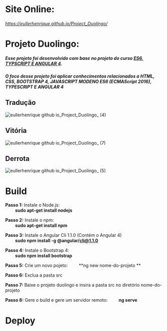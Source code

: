 # Site Online:
###### https://eullerhenrique.github.io/Project_Duolingo/


# Projeto Duolingo: 

##### Esse projeto foi desenvolvido com base no projeto  do curso [ES6, TYPSCRIPT E ANGULAR 4](https://www.udemy.com/course/curso-de-desenvolvimento-web-com-es6-typescript-e-angular-4/). 

##### O foco desse projeto foi aplicar conhecimentos relacionados a HTML, CSS, BOOTSTRAP 4, JAVASCRIPT MODENO ES6 (ECMAScript 2016), TYPESCRIPT E ANGULAR 4

## Tradução

![eullerhenrique github io_Project_Duolingo_ (4)](https://user-images.githubusercontent.com/48317736/88221001-31915900-cc3a-11ea-9451-98f1bd3bad54.png)

## Vitória

![eullerhenrique github io_Project_Duolingo_ (7)](https://user-images.githubusercontent.com/48317736/88221211-82a14d00-cc3a-11ea-94c8-44fb1ef1e68b.png)

## Derrota

![eullerhenrique github io_Project_Duolingo_ (5)](https://user-images.githubusercontent.com/48317736/88221050-453cbf80-cc3a-11ea-81e5-93eab7dd18a8.png)



# Build

**Passo 1:** Instale o Node.js:       
&nbsp;&nbsp;&nbsp;&nbsp;&nbsp;&nbsp;&nbsp;&nbsp;**sudo apt-get install nodejs**    

**Passo 2:** Instale o npm:           
&nbsp;&nbsp;&nbsp;&nbsp;&nbsp;&nbsp;&nbsp;&nbsp;**sudo apt-get install npm**  

**Passo 3:** Instale o Angular Cli 1.1.0 (Contém o Angular 4)   
&nbsp;&nbsp;&nbsp;&nbsp;&nbsp;&nbsp;&nbsp;&nbsp;**sudo npm install -g @angular/cli@1.1.0**      

**Passo 4:** Instale o Bootstrap 4:   
&nbsp;&nbsp;&nbsp;&nbsp;&nbsp;&nbsp;&nbsp;&nbsp;**sudo npm install bootstrap**    

**Passo 5:** Crie um novo pojeto:
&nbsp;&nbsp;&nbsp;&nbsp;&nbsp;&nbsp;&nbsp;&nbsp;**ng new nome-do-projeto **    

**Passo 6:** Exclua a pasta src

**Passo 7:** Baixe o projeto duolingo e insira a pasta src no diretório nome-do-projeto

**Passo 8:** Gere o build e gere um servidor remoto:
&nbsp;&nbsp;&nbsp;&nbsp;&nbsp;&nbsp;&nbsp;&nbsp;**ng serve**    
            
            
# Deploy

  


